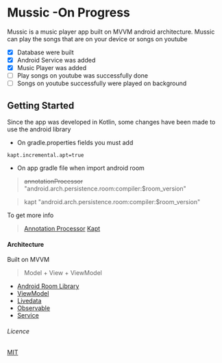 # Mussic -On Progress

Mussic is a music player app built on MVVM android architecture.
Mussic can play the songs that are on your device or songs on youtube

- [x] Database were built
- [x] Android Service was added
- [x] Music Player was added
- [ ] Play songs on youtube was successfully done
- [ ] Songs on youtube successfully were played on background

## Getting Started
Since the app was developed in Kotlin, some changes have been made to use the android library
- On gradle.properties fields you must add
```
kapt.incremental.apt=true
```
- On app gradle file when import android room

> ~~annotationProcessor~~ "android.arch.persistence.room:compiler:$room_version"

> kapt "android.arch.persistence.room:compiler:$room_version"

To get more info
> [Annotation Processor](https://medium.com/@robhor/annotation-processing-for-android-b7eda1a41051)
> [Kapt](https://kotlinlang.org/docs/reference/kapt.html)

#### Architecture
Built on MVVM
> Model + View + ViewModel

- [Android Room Library](https://developer.android.com/jetpack/androidx/releases/room)
- [ViewModel](https://developer.android.com/topic/libraries/architecture/viewmodel)
- [Livedata](https://developer.android.com/topic/libraries/architecture/livedata)
- [Observable](https://developer.android.com/reference/java/util/Observable)
- [Service](https://developer.android.com/reference/android/app/Service.html)

###### Licence
[MIT](https://choosealicense.com/licenses/mit/)
